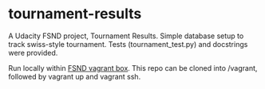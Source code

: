 # tournament-results

A Udacity FSND project, Tournament Results. Simple database setup to track swiss-style tournament. Tests (tournament_test.py) and docstrings were provided.

Run locally within [FSND vagrant box](https://github.com/udacity/fullstack-nanodegree-vm). This repo can be cloned into /vagrant, followed by vagrant up and vagrant ssh.
